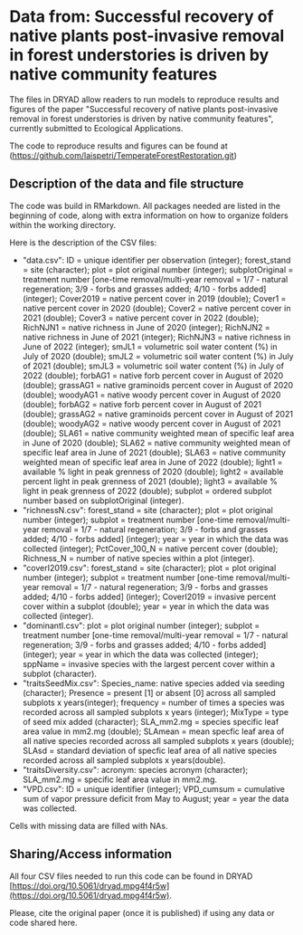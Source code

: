 # Data from: Successful recovery of native plants post-invasive removal in forest understories is driven by native community features

The files in DRYAD allow readers to run models to reproduce results and figures of the paper "Successful recovery of native plants post-invasive removal in forest understories is driven by native community features", currently submitted to Ecological Applications.

The code to reproduce results and figures can be found at (https://github.com/laispetri/TemperateForestRestoration.git)

## Description of the data and file structure

The code was build in RMarkdown. All packages needed are listed in the beginning of code, along with extra information on how to organize folders within the working directory.

Here is the description of the CSV files:

* "data.csv": ID = unique identifier per observation (integer); forest\_stand = site (character); plot = plot original number (integer); subplotOriginal = treatment number [one-time removal/multi-year removal = 1/7 - natural regeneration; 3/9 - forbs and grasses added; 4/10 - forbs added] (integer); Cover2019 = native percent cover in 2019 (double); Cover1 = native percent cover in 2020 (double); Cover2 = native percent cover in 2021 (double); Cover3 = native percent cover in 2022 (double); RichNJN1 = native richness in June of 2020 (integer); RichNJN2 = native richness in June of 2021 (integer); RichNJN3 = native richness in June of 2022 (integer); smJL1 = volumetric soil water content (%) in July of 2020 (double); smJL2 = volumetric soil water content (%) in July of 2021 (double); smJL3 = volumetric soil water content (%) in July of 2022 (double); forbAG1 = native forb percent cover in August of 2020 (double); grassAG1 = native graminoids percent cover in August of 2020 (double); woodyAG1 = native woody percent cover in August of 2020 (double); forbAG2 = native forb percent cover in August of 2021 (double); grassAG2 = native graminoids percent cover in August of 2021 (double); woodyAG2 = native woody percent cover in August of 2021 (double); SLA61 = native community weighted mean of specific leaf area in June of 2020 (double); SLA62 = native community weighted mean of specific leaf area in June of 2021 (double); SLA63 = native community weighted mean of specific leaf area in June of 2022 (double); light1 = available % light in peak grenness of 2020 (double); light2 = available percent light in peak grenness of 2021 (double); light3 = available % light in peak grenness of 2022 (double); subplot = ordered subplot number based on subplotOriginal (integer).
* "richnessN.csv": forest\_stand = site (character); plot = plot original number (integer); subplot = treatment number [one-time removal/multi-year removal = 1/7 - natural regeneration; 3/9 - forbs and grasses added; 4/10 - forbs added] (integer); year = year in which the data was collected (integer); PctCover\_100\_N = native percent cover (double); Richness\_N = number of native species within a plot (integer).
* "coverI2019.csv": forest\_stand = site (character); plot = plot original number (integer); subplot = treatment number [one-time removal/multi-year removal = 1/7 - natural regeneration; 3/9 - forbs and grasses added; 4/10 - forbs added] (integer); CoverI2019 = invasive percent cover within a subplot (double); year = year in which the data was collected (integer).
* "dominantI.csv": plot = plot original number (integer); subplot = treatment number [one-time removal/multi-year removal = 1/7 - natural regeneration; 3/9 - forbs and grasses added; 4/10 - forbs added] (integer); year = year in which the data was collected (integer); sppName = invasive species with the largest percent cover within a subplot (character).
* "traitsSeedMix.csv": Species\_name: native species added via seeding (character); Presence = present [1] or absent [0] across all sampled subplots x years(integer); frequency = number of times a species was recorded across all sampled subplots x years (integer); MixType = type of seed mix added (character); SLA\_mm2.mg = species specific leaf area value in mm2.mg (double); SLAmean = mean specfic leaf area of all native species recorded across all sampled subplots x years (double); SLAsd = standard deviation of specfic leaf area of all native species recorded across all sampled subplots x years(double).
* "traitsDiversity.csv": acronym: species acronym (character); SLA\_mm2.mg = specific leaf area value in mm2.mg.
* "VPD.csv": ID = unique identifier (integer); VPD\_cumsum = cumulative sum of vapor pressure deficit from May to August; year = year the data was collected.

Cells with missing data are filled with NAs.

## Sharing/Access information

All four CSV files needed to run this code can be found in DRYAD [https://doi.org/10.5061/dryad.mpg4f4r5w](https://doi.org/10.5061/dryad.mpg4f4r5w).

Please, cite the original paper (once it is published) if using any data or code shared here.
